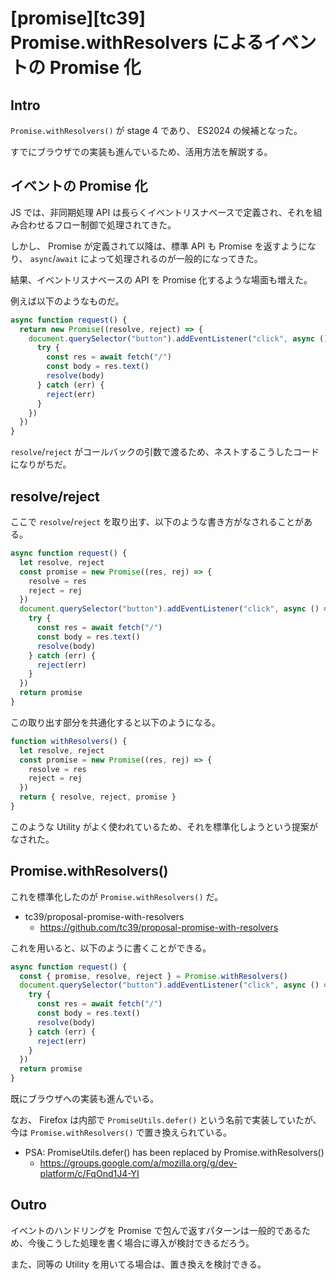 # [promise][tc39] Promise.withResolvers によるイベントの Promise 化

## Intro

`Promise.withResolvers()` が stage 4 であり、 ES2024 の候補となった。

すでにブラウザでの実装も進んでいるため、活用方法を解説する。


## イベントの Promise 化

JS では、非同期処理 API は長らくイベントリスナベースで定義され、それを組み合わせるフロー制御で処理されてきた。

しかし、 Promise が定義されて以降は、標準 API も Promise を返すようになり、 `async`/`await` によって処理されるのが一般的になってきた。

結果、イベントリスナベースの API を Promise 化するような場面も増えた。

例えば以下のようなものだ。

```js
async function request() {
  return new Promise((resolve, reject) => {
    document.querySelector("button").addEventListener("click", async () => {
      try {
        const res = await fetch("/")
        const body = res.text()
        resolve(body)
      } catch (err) {
        reject(err)
      }
    })
  })
}
```

`resolve`/`reject` がコールバックの引数で渡るため、ネストするこうしたコードになりがちだ。


## resolve/reject

ここで `resolve`/`reject` を取り出す、以下のような書き方がなされることがある。

```js
async function request() {
  let resolve, reject
  const promise = new Promise((res, rej) => {
    resolve = res
    reject = rej
  })
  document.querySelector("button").addEventListener("click", async () => {
    try {
      const res = await fetch("/")
      const body = res.text()
      resolve(body)
    } catch (err) {
      reject(err)
    }
  })
  return promise
}
```

この取り出す部分を共通化すると以下のようになる。

```js
function withResolvers() {
  let resolve, reject
  const promise = new Promise((res, rej) => {
    resolve = res
    reject = rej
  })
  return { resolve, reject, promise }
}
```

このような Utility がよく使われているため、それを標準化しようという提案がなされた。


## Promise.withResolvers()

これを標準化したのが `Promise.withResolvers()` だ。

- tc39/proposal-promise-with-resolvers
  - https://github.com/tc39/proposal-promise-with-resolvers

これを用いると、以下のように書くことができる。

```js
async function request() {
  const { promise, resolve, reject } = Promise.withResolvers()
  document.querySelector("button").addEventListener("click", async () => {
    try {
      const res = await fetch("/")
      const body = res.text()
      resolve(body)
    } catch (err) {
      reject(err)
    }
  })
  return promise
}
```

既にブラウザへの実装も進んでいる。

なお、 Firefox は内部で `PromiseUtils.defer()` という名前で実装していたが、今は `Promise.withResolvers()` で置き換えられている。

- PSA: PromiseUtils.defer() has been replaced by Promise.withResolvers()
  - https://groups.google.com/a/mozilla.org/g/dev-platform/c/FqOnd1J4-YI


## Outro

イベントのハンドリングを Promise で包んで返すパターンは一般的であるため、今後こうした処理を書く場合に導入が検討できるだろう。

また、同等の Utility を用いてる場合は、置き換えを検討できる。